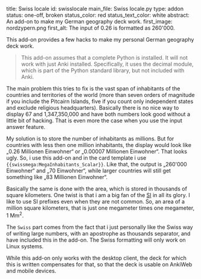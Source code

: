 title: Swiss locale
id: swisslocale
main_file: Swiss locale.py
type: addon
status: one-off, broken
status_color: red
status_text_color: white
abstract: An add-on to make my German geography deck work.
first_image: nordzypern.png
first_alt: The input of 0.26 is formatted as 260'000.

This add-on provides a few hacks to make my personal German geography
deck work.

<blockquote class="nb">
This add-on assumes that a complete Python is installed. It will not
work with just Anki installed. Specifically, it uses the decimal
module, which is part of the Python standard library, but not included
with Anki.
</blockquote>

The main problem this tries to fix is the vast span of inhabitants of
the countries and territories of the world (more than seven orders of
magnitude if you include the Pitcairn Islands, five if you count only
independent states and exclude religious headquarters). Basically there is no
nice way to display 67 and 1,347,350,000 and have both numbers look
good without a little bit of hacking. That is even more the case when
you use the input answer feature.

My solution is to store the number of inhabitants as millions. But
for countries with less then one million inhabitants, the display
would look like „0.26 Millionen Einwohner“ or „0.00007 Millionen
Einwohner“. That looks ugly. So, i use this add-on and in the card
template i use `{{swissmega:MegaInhabitants_Scalar}}`. Like that, the
output is  „260'000 Einwohner“ and „70 Einwohner“, while larger
countries will still get something like „83 Millionen Einwohner“.

Basically the same is done with the area, which is stored in thousands
of square kilometers. One twist is that i am a big fan of the
[SI](http://en.wikipedia.org/wiki/International_System_of_Units) in
all its glory. I like to use SI prefixes even when they are not
common. So, an area of a million square kilometers, that is just one
megameter times one megameter, 1 Mm<sup>2</sup>.

The `Swiss` part comes from the fact that i just personally like the
Swiss way of writing large numbers, with an apostrophe as thousands
separator, and have included this in the add-on. The Swiss formatting
will only work on Linux systems.

While this add-on only works with the desktop client, the deck for
which this is written compensates for that, so that the deck is
usable on AnkiWeb and mobile devices.

